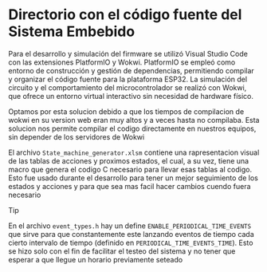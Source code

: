 # Directorio con el código fuente del Sistema Embebido

Para el desarrollo y simulación del firmware se utilizó Visual Studio Code con las extensiones PlatformIO y Wokwi. PlatformIO se empleó como entorno de construcción y gestión de dependencias, permitiendo compilar y organizar el código fuente para la plataforma ESP32. La simulación del circuito y el comportamiento del microcontrolador se realizó con Wokwi, que ofrece un entorno virtual interactivo sin necesidad de hardware físico. 

Optamos por esta solucion debido a que los tiempos de compilacion de wokwi en su version web eran muy altos y a veces hasta no compilaba. Esta solucion nos permite compilar el codigo directamente en nuestros equipos, sin depender de los servidores de Wokwi

El archivo `State_machine_generator.xlsm` contiene una rapresentacion visual de las tablas de acciones y proximos estados, el cual, a su vez, tiene una macro que genera el codigo C necesario para llevar esas tablas al codigo. Esto fue usado durante el desarrollo para tener un mejor seguimiento de los estados y acciones y para que sea mas facil hacer cambios cuendo fuera necesario

> [!TIP]
> En el archivo `event_types.h` hay un define `ENABLE_PERIODICAL_TIME_EVENTS` que sirve para que constantemente este lanzando eventos de tiempo cada cierto intervalo de tiempo (definido en `PERIODICAL_TIME_EVENTS_TIME`). Esto se hizo solo con el fin de facilitar el testeo del sistema y no tener que esperar a que llegue un horario previamente seteado
